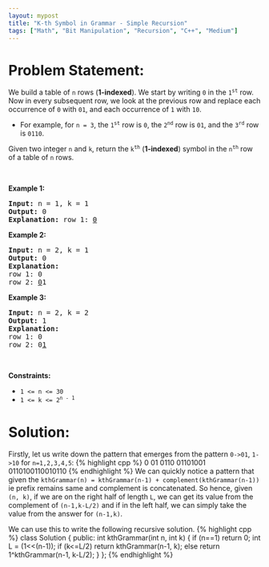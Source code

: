 ```yaml
---
layout: mypost
title: "K-th Symbol in Grammar - Simple Recursion"
tags: ["Math", "Bit Manipulation", "Recursion", "C++", "Medium"]
---
```

# Problem Statement:
<p>We build a table of <code>n</code> rows (<strong>1-indexed</strong>). We start by writing <code>0</code> in the <code>1<sup>st</sup></code> row. Now in every subsequent row, we look at the previous row and replace each occurrence of <code>0</code> with <code>01</code>, and each occurrence of <code>1</code> with <code>10</code>.</p>

<ul>
	<li>For example, for <code>n = 3</code>, the <code>1<sup>st</sup></code> row is <code>0</code>, the <code>2<sup>nd</sup></code> row is <code>01</code>, and the <code>3<sup>rd</sup></code> row is <code>0110</code>.</li>
</ul>

<p>Given two integer <code>n</code> and <code>k</code>, return the <code>k<sup>th</sup></code> (<strong>1-indexed</strong>) symbol in the <code>n<sup>th</sup></code> row of a table of <code>n</code> rows.</p>

<p>&nbsp;</p>
<p><strong class="example">Example 1:</strong></p>

<pre>
<strong>Input:</strong> n = 1, k = 1
<strong>Output:</strong> 0
<strong>Explanation:</strong> row 1: <u>0</u>
</pre>

<p><strong class="example">Example 2:</strong></p>

<pre>
<strong>Input:</strong> n = 2, k = 1
<strong>Output:</strong> 0
<strong>Explanation:</strong> 
row 1: 0
row 2: <u>0</u>1
</pre>

<p><strong class="example">Example 3:</strong></p>

<pre>
<strong>Input:</strong> n = 2, k = 2
<strong>Output:</strong> 1
<strong>Explanation:</strong> 
row 1: 0
row 2: 0<u>1</u>
</pre>

<p>&nbsp;</p>
<p><strong>Constraints:</strong></p>

<ul>
	<li><code>1 &lt;= n &lt;= 30</code></li>
	<li><code>1 &lt;= k &lt;= 2<sup>n - 1</sup></code></li>
</ul>

# Solution:
Firstly, let us write down the pattern that emerges from the pattern `0->01`, `1->10` for `n=1,2,3,4,5`:
 {% highlight cpp %} 
0
01
0110
01101001
0110100110010110
 {% endhighlight %}
We can quickly notice a pattern that given the `kthGrammar(n) = kthGrammar(n-1) + complement(kthGrammar(n-1))` ie prefix remains same and complement is concatenated. So hence, given `(n, k)`, if we are on the right half of length `L`, we can get its value from the complement of `(n-1,k-L/2)` and if in the left half, we can simply take the value from the answer for `(n-1,k)`. 

We can use this to write the following recursive solution.
 {% highlight cpp %} 
class Solution 
{
public:
    int kthGrammar(int n, int k) 
    {
        if (n==1) return 0;
        int L = (1<<(n-1));
        if (k<=L/2) return kthGrammar(n-1, k);
        else return 1^kthGrammar(n-1, k-L/2);
    }
};
 {% endhighlight %}